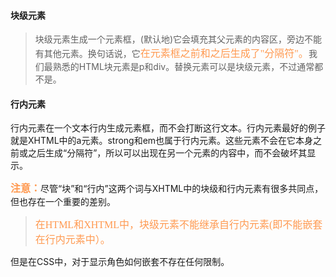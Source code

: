 #### 块级元素 ####
>块级元素生成一个元素框，(默认地)它会填充其父元素的内容区，旁边不能有其他元素。换句话说，它<font color="#ff995" face="微软雅黑" size="3">在元素框之前和之后生成了"分隔符"。</font>我们最熟悉的HTML块元素是p和div。替换元素可以是块级元素，不过通常都不是。

#### 行内元素 ####
行内元素在一个文本行内生成元素框，而不会打断这行文本。行内元素最好的例子就是XHTML中的a元素。strong和em也属于行内元素。这些元素不会在它本身之前或之后生成“分隔符”，所以可以出现在另一个元素的内容中，而不会破坏其显示。

<font color="#ff995" face="微软雅黑" size="3">**注意：**</font>尽管“块”和“行内”这两个词与XHTML中的块级和行内元素有很多共同点，但也存在一个重要的差别。
><font color="#ff995" face="微软雅黑" size="3">在HTML和XHTML中，块级元素不能继承自行内元素(即不能嵌套在行内元素中）。</font>

但是在CSS中，对于显示角色如何嵌套不存在任何限制。
